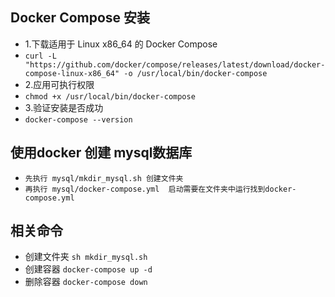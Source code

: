 ## Docker Compose 安装
- 1.下载适用于 Linux x86_64 的 Docker Compose
- `curl -L "https://github.com/docker/compose/releases/latest/download/docker-compose-linux-x86_64" -o /usr/local/bin/docker-compose`
- 2.应用可执行权限
- `chmod +x /usr/local/bin/docker-compose`
- 3.验证安装是否成功
- `docker-compose --version`

## 使用docker 创建 mysql数据库
- `先执行 mysql/mkdir_mysql.sh 创建文件夹`
- `再执行 mysql/docker-compose.yml  启动需要在文件夹中运行找到docker-compose.yml`

## 相关命令
- 创建文件夹 `sh mkdir_mysql.sh`
- 创建容器 `docker-compose up -d`
- 删除容器 `docker-compose down`
